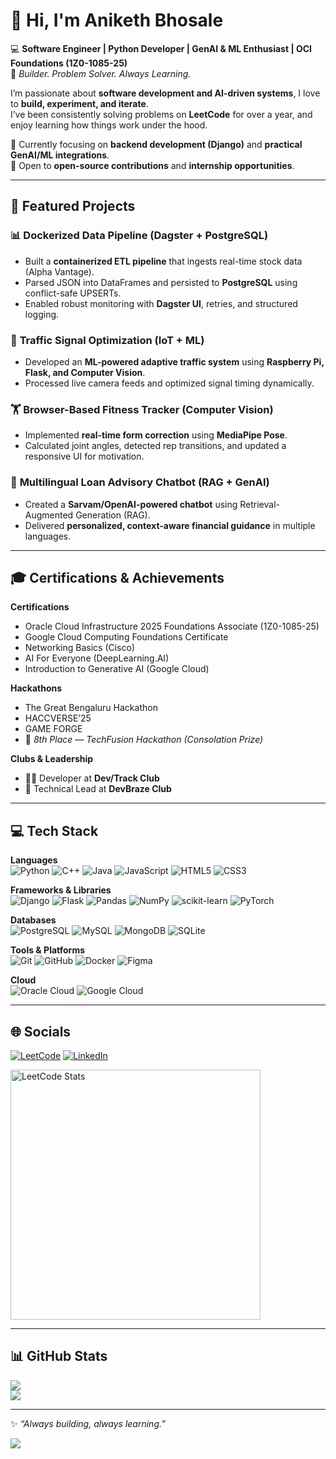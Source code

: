 # 👋 Hi, I'm Aniketh Bhosale  

💻 **Software Engineer | Python Developer | GenAI & ML Enthusiast | OCI Foundations (1Z0-1085-25)**  
🧠 *Builder. Problem Solver. Always Learning.*

I’m passionate about **software development and AI-driven systems**, I love to **build, experiment, and iterate**.  
I’ve been consistently solving problems on **LeetCode** for over a year, and enjoy learning how things work under the hood.  

🌱 Currently focusing on **backend development (Django)** and **practical GenAI/ML integrations**.  
🤝 Open to **open-source contributions** and **internship opportunities**.  

---

## 🧩 Featured Projects  

### 📊 **Dockerized Data Pipeline (Dagster + PostgreSQL)**  
- Built a **containerized ETL pipeline** that ingests real-time stock data (Alpha Vantage).  
- Parsed JSON into DataFrames and persisted to **PostgreSQL** using conflict-safe UPSERTs.  
- Enabled robust monitoring with **Dagster UI**, retries, and structured logging.  

### 🚦 **Traffic Signal Optimization (IoT + ML)**  
- Developed an **ML-powered adaptive traffic system** using **Raspberry Pi, Flask, and Computer Vision**.  
- Processed live camera feeds and optimized signal timing dynamically.  

### 🏋️ **Browser-Based Fitness Tracker (Computer Vision)**  
- Implemented **real-time form correction** using **MediaPipe Pose**.  
- Calculated joint angles, detected rep transitions, and updated a responsive UI for motivation.  

### 🤖 **Multilingual Loan Advisory Chatbot (RAG + GenAI)**  
- Created a **Sarvam/OpenAI-powered chatbot** using Retrieval-Augmented Generation (RAG).  
- Delivered **personalized, context-aware financial guidance** in multiple languages.  

---

## 🎓 Certifications & Achievements  

**Certifications**  
- Oracle Cloud Infrastructure 2025 Foundations Associate (1Z0-1085-25)  
- Google Cloud Computing Foundations Certificate  
- Networking Basics (Cisco)  
- AI For Everyone (DeepLearning.AI)  
- Introduction to Generative AI (Google Cloud)  

**Hackathons**  
- The Great Bengaluru Hackathon  
- HACCVERSE’25  
- GAME FORGE  
- 🏅 *8th Place — TechFusion Hackathon (Consolation Prize)*  

**Clubs & Leadership**  
- 🧑‍💻 Developer at **Dev/Track Club**  
- 🧭 Technical Lead at **DevBraze Club**  

---

## 💻 Tech Stack

**Languages**  
![Python](https://img.shields.io/badge/python-3670A0?style=for-the-badge&logo=python&logoColor=ffdd54) 
![C++](https://img.shields.io/badge/c++-%2300599C.svg?style=for-the-badge&logo=c%2B%2B&logoColor=white) 
![Java](https://img.shields.io/badge/java-%23ED8B00.svg?style=for-the-badge&logo=openjdk&logoColor=white) 
![JavaScript](https://img.shields.io/badge/javascript-%23323330.svg?style=for-the-badge&logo=javascript&logoColor=%23F7DF1E) 
![HTML5](https://img.shields.io/badge/html5-%23E34F26.svg?style=for-the-badge&logo=html5&logoColor=white) 
![CSS3](https://img.shields.io/badge/css3-%231572B6.svg?style=for-the-badge&logo=css3&logoColor=white)  

**Frameworks & Libraries**  
![Django](https://img.shields.io/badge/django-%23092E20.svg?style=for-the-badge&logo=django&logoColor=white) 
![Flask](https://img.shields.io/badge/flask-%23000.svg?style=for-the-badge&logo=flask&logoColor=white) 
![Pandas](https://img.shields.io/badge/pandas-%23150458.svg?style=for-the-badge&logo=pandas&logoColor=white) 
![NumPy](https://img.shields.io/badge/numpy-%23013243.svg?style=for-the-badge&logo=numpy&logoColor=white) 
![scikit-learn](https://img.shields.io/badge/scikit--learn-%23F7931E.svg?style=for-the-badge&logo=scikit-learn&logoColor=white)
![PyTorch](https://img.shields.io/badge/PyTorch-%23EE4C2C.svg?style=for-the-badge&logo=PyTorch&logoColor=white)  

**Databases**  
![PostgreSQL](https://img.shields.io/badge/PostgreSQL-%23336791.svg?style=for-the-badge&logo=postgresql&logoColor=white) 
![MySQL](https://img.shields.io/badge/mysql-4479A1.svg?style=for-the-badge&logo=mysql&logoColor=white) 
![MongoDB](https://img.shields.io/badge/MongoDB-%234ea94b.svg?style=for-the-badge&logo=mongodb&logoColor=white) 
![SQLite](https://img.shields.io/badge/sqlite-%2307405e.svg?style=for-the-badge&logo=sqlite&logoColor=white)  

**Tools & Platforms**  
![Git](https://img.shields.io/badge/git-%23F05033.svg?style=for-the-badge&logo=git&logoColor=white) 
![GitHub](https://img.shields.io/badge/github-%23121011.svg?style=for-the-badge&logo=github&logoColor=white) 
![Docker](https://img.shields.io/badge/docker-%230db7ed.svg?style=for-the-badge&logo=docker&logoColor=white) 
![Figma](https://img.shields.io/badge/figma-%23F24E1E.svg?style=for-the-badge&logo=figma&logoColor=white)  

**Cloud**  
![Oracle Cloud](https://img.shields.io/badge/Oracle_Cloud-F80000?style=for-the-badge&logo=oracle&logoColor=white) 
![Google Cloud](https://img.shields.io/badge/Google_Cloud-%234285F4.svg?style=for-the-badge&logo=google-cloud&logoColor=white)  

---

## 🌐 Socials  

[![LeetCode](https://img.shields.io/badge/LeetCode-FFA116?logo=leetcode&logoColor=white)](https://leetcode.com/u/anikethbhosale11/) 
[![LinkedIn](https://img.shields.io/badge/LinkedIn-%230077B5.svg?logo=linkedin&logoColor=white)](https://www.linkedin.com/in/aniketh-bhosale-849480250/)  

<a href="https://leetcode.com/anikethbhosale11/">
<img src="https://leetcard.jacoblin.cool/anikethbhosale11?theme=dark" alt="LeetCode Stats" width="400" />
</a>

---

## 📊 GitHub Stats  

![](https://github-readme-stats.vercel.app/api?username=AnikethBhosale&theme=dark&hide_border=false&count_private=false&show_icons=true&include_all_commits=false&line_height=24)  
![](https://nirzak-streak-stats.vercel.app/?user=AnikethBhosale&theme=dark&hide_border=false)

---

✨ *“Always building, always learning.”*  

[![](https://visitcount.itsvg.in/api?id=AnikethBhosale&icon=0&color=0)](https://visitcount.itsvg.in)
